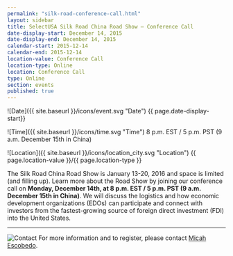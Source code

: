 ```yaml
---
permalink: "silk-road-conference-call.html"
layout: sidebar
title: SelectUSA Silk Road China Road Show – Conference Call
date-display-start: December 14, 2015
date-display-end: December 14, 2015
calendar-start: 2015-12-14
calendar-end: 2015-12-14
location-value: Conference Call
location-type: Online
location: Conference Call
type: Online
section: events
published: true
---
```



![Date]({{ site.baseurl }}/icons/event.svg "Date") {{ page.date-display-start}}

![Time]({{ site.baseurl }}/icons/time.svg "Time") 8 p.m. EST / 5 p.m. PST (9 a.m. December 15th in China)

![Location]({{ site.baseurl }}/icons/location_city.svg "Location") {{ page.location-value }}/{{ page.location-type }}



The Silk Road China Road Show is January 13-20, 2016 and space is limited (and filling up). Learn more about the Road Show by joining our conference call on **Monday, December 14th, at 8 p.m. EST / 5 p.m. PST (9 a.m. December 15th in China)**. We will discuss the logistics and how economic development organizations (EDOs) can participate and connect with investors from the fastest-growing source of foreign direct investment (FDI) into the United States.

---

![Contact](https://google.github.io/material-design-icons/action/svg/design/ic_question_answer_24px.svg "Contact") For more information and to register, please contact [Micah Escobedo](mailto:Micah.Escobedo@trade.gov?Subject=Silk%20Road%20Conference%20Call).

